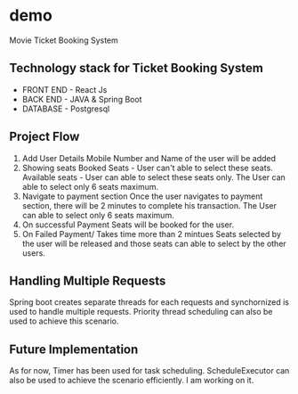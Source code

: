 # demo
Movie Ticket Booking System

Technology stack for Ticket Booking System
-------------------------------------------
 * FRONT END - React Js
 * BACK END  - JAVA & Spring Boot
 * DATABASE  - Postgresql
 
Project Flow
-------------
 1. Add User Details 
     Mobile Number and Name of the user will be added
 2. Showing seats 
     Booked Seats - User can't able to select these seats.
     Available seats - User can able to select these seats only.
     The User can able to select only 6 seats maximum.
 3. Navigate to payment section
     Once the user navigates to payment section, there will be 2 minutes to complete his transaction.
     The User can able to select only 6 seats maximum.
 4. On successful Payment
     Seats will be booked for the user.
 5. On Failed Payment/ Takes time more than 2 mintues
     Seats selected by the user will be released and those seats can able to select by the other users.
 
 Handling Multiple Requests
 --------------------------
  Spring boot creates separate threads for each requests and synchornized is used to handle multiple requests. Priority thread scheduling can also be used to achieve this scenario.
 
 Future Implementation
 ----------------------
  As for now, Timer has been used for task scheduling. ScheduleExecutor can also be used to achieve the scenario efficiently. I am working on it.
